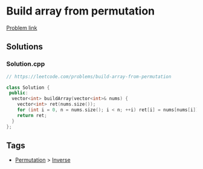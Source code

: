 # Build array from permutation

[Problem link](https://leetcode.com/problems/build-array-from-permutation)

## Solutions


### Solution.cpp
```cpp
// https://leetcode.com/problems/build-array-from-permutation

class Solution {
 public:
  vector<int> buildArray(vector<int>& nums) {
    vector<int> ret(nums.size());
    for (int i = 0, n = nums.size(); i < n; ++i) ret[i] = nums[nums[i]];
    return ret;
  }
};
```
## Tags

* [Permutation](/README.md#Permutation) > [Inverse](/README.md#Permutation-Inverse)
